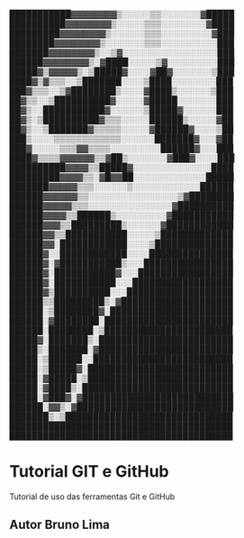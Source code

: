 ███████████▓▓▓▓▓▓▓▓▒░░░░░▒▒░░░░░░░▓█████
██████████▓▓▓▓▓▓▓▓▒░░░░░▒▒▒░░░░░░░░▓████
█████████▓▓▓▓▓▓▓▓▒░░░░░░▒▒▒░░░░░░░░░▓███
████████▓▓▓▓▓▓▓▓▒░░░░░░░▒▒▒░░░░░░░░░░███
███████▓▓▓▓▓▓▓▓▒░░▒▓░░░░░░░░░░░░░░░░░███
██████▓▓▓▓▓▓▓▓▒░▓████░░░░░▒▓░░░░░░░░░███
█████▓▒▓▓▓▓▓▒░▒█████▓░░░░▓██▓░░░░░░░▒███
████▓▒▓▒▒▒░░▒███████░░░░▒████░░░░░░░░███
███▓▒▒▒░░▒▓████████▒░░░░▓████▒░░░░░░▒███
██▓▒▒░░▒██████████▓░░░░░▓█████░░░░░░░███
██▓▒░░███████████▓░░░░░░▒█████▓░░░░░░███
██▓▒░▒██████████▓▒▒▒░░░░░██████▒░░░░░▓██
██▓▒░░▒███████▓▒▒▒▒▒░░░░░▓██████▓░░░░▒██
███▒░░░░▒▒▒▒▒▒▒▒▒▒▒▒░░░░░░███████▓░░░▓██
███▓░░░░░▒▒▒▓▓▒▒▒▒░░░░░░░░░██████▓░░░███
████▓▒▒▒▒▓▓▓▓▓▓▒▒▓██▒░░░░░░░▓███▓░░░░███
██████████▓▓▓▓▒▒█████▓░░░░░░░░░░░░░░████
█████████▓▓▓▓▒▒░▓█▓▓██░░░░░░░░░░░░░█████
███████▓▓▓▓▓▒▒▒░░░░░░▒░░░░░░░░░░░░██████
██████▓▓▓▓▓▓▒▒░░░░░░░░░░░░░░░░▒▓████████
██████▓▓▓▓▓▒▒▒░░░░░░░░░░░░░░░▓██████████
██████▓▓▓▓▒▒██████▒░░░░░░░░░▓███████████
██████▓▓▓▒▒█████████▒░░░░░░▓████████████
██████▓▓▒▒███████████░░░░░▒█████████████
██████▓▓░████████████░░░░▒██████████████
██████▓░░████████████░░░░███████████████
██████▓░▓███████████▒░░░████████████████
██████▓░███████████▓░░░█████████████████
██████▓░███████████░░░██████████████████
██████▓▒██████████░░░███████████████████
██████▒▒█████████▒░▓████████████████████
██████░▒████████▓░██████████████████████
██████░▓████████░███████████████████████
██████░████████░▒███████████████████████
█████▓░███████▒░████████████████████████
█████▒░███████░▓████████████████████████
█████░▒██████░░█████████████████████████
█████░▒█████▓░██████████████████████████
█████░▓█████░▒██████████████████████████
█████░▓████▒░███████████████████████████
█████░▓███▓░▓███████████████████████████
██████░▓▓▒░▓████████████████████████████
███████▒░▒██████████████████████████████
████████████████████████████████████████
████████████████████████████████████████
# Tutorial GIT e GitHub
Tutorial de uso das ferramentas Git e GitHub
## Autor Bruno Lima
